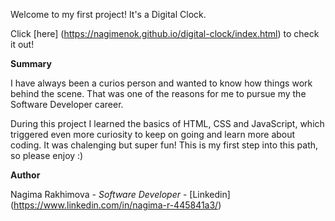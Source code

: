 Welcome to my first project! It's a Digital Clock. 

Click [here] (https://nagimenok.github.io/digital-clock/index.html) to check it out! 

**Summary** 

I have always been a curios person and wanted to know how things work behind the scene. 
That was one of the reasons for me to pursue my the Software Developer career. 

During this project I learned the basics of HTML, CSS and JavaScript, which triggered even more curiosity to keep on going and learn more about coding. It was chalenging but super fun! This is my first step into this path, so please enjoy :) 

**Author**

Nagima Rakhimova - *Software Developer* - [Linkedin] (https://www.linkedin.com/in/nagima-r-445841a3/)

